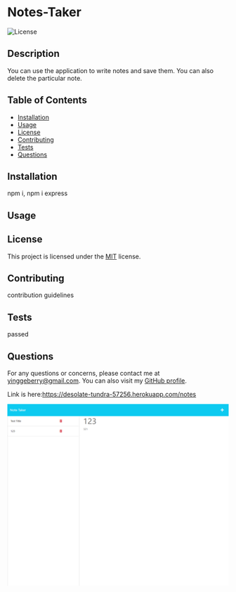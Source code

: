 # Notes-Taker

![License](https://img.shields.io/badge/License-MIT-green.svg)

## Description

You can use the application to write notes and save them. You can also delete the particular note.

## Table of Contents

- [Installation](#installation)
- [Usage](#usage)
- [License](#license)
- [Contributing](#contributing)
- [Tests](#tests)
- [Questions](#questions)

## Installation

npm i, npm i express

## Usage

## License

This project is licensed under the [MIT](https://opensource.org/licenses/MIT) license.

## Contributing

contribution guidelines

## Tests

passed

## Questions

For any questions or concerns, please contact me at yinggeberry@gmail.com. You can also visit my [GitHub profile](https://github.com/huyingg1).

Link is here:https://desolate-tundra-57256.herokuapp.com/notes

![screenshoot-challenge11](notes-taker-screencapture.png)
